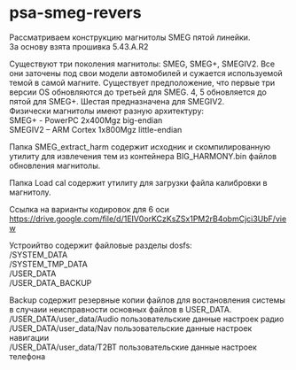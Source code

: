 # psa-smeg-revers
Рассматриваем  конструкцию магнитолы SMEG пятой линейки.
<br>За основу взята прошивка 5.43.A.R2  

Существуют три поколения магнитолы: SMEG, SMEG+, SMEGIV2. Все они заточены под свои модели автомобилей и сужается используемой темой в самой магните. Существует предположение, что первые три версии OS обновляются до третьей для SMEG. 4, 5 обновляется до пятой для SMEG+. Шестая предназначена для SMEGIV2.  
Физически магнитолы имеют разную архитектуру:  
SMEG+ - PowerPC 2x400Mgz big-endian  
SMEGIV2 – ARM Cortex 1x800Mgz little-endian  


Папка SMEG_extract_harm содержит исходник и скомпилированную утилиту для извлечения тем из контейнера BIG_HARMONY.bin файлов обновления магнитолы.

Папка Load cal содержит утилиту для загрузки файла калибровки в магнитолу.

Ссылка на варианты кодировок для 6 оси https://drive.google.com/file/d/1EIV0orKCzKsZSx1PM2rB4obmCjci3UbF/view


Устроийтво содержит файловые разделы dosfs:<br>
  /SYSTEM_DATA<br>
  /SYSTEM_TMP_DATA<br>
  /USER_DATA<br>
  /USER_DATA_BACKUP<br>
  
  Backup содержит резервные копии файлов для востановления системы в случаии неисправности основных файлов в USER_DATA.<br>
  /USER_DATA/user_data/Audio пользовательские данные настроек радио<br>
  /USER_DATA/user_data/Nav пользовательские данные настроек навигации<br>
  /USER_DATA/user_data/T2BT пользовательские данные настроек телефона<br>
  
